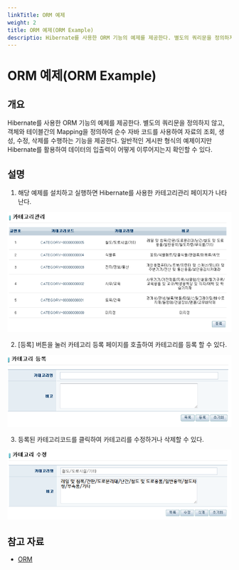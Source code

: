 ```yaml
---
linkTitle: ORM 예제
weight: 2
title: ORM 예제(ORM Example)
descriptio: Hibernate를 사용한 ORM 기능의 예제를 제공한다. 별도의 쿼리문을 정의하지 않고, 객체와 테이블간의 Mapping을 정의하여 순수 자바 코드를 사용하여 자료의 조회, 생성, 수정, 삭제를 수행하는 기능을 제공한다. 일반적인 게시판 형식의 예제이지만 Hibernate를 활용하여 데이터의 입출력이 어떻게 이루어지는지 확인할 수 있다.
---
```

# ORM 예제(ORM Example)

## 개요
Hibernate를 사용한 ORM 기능의 예제를 제공한다. 별도의 쿼리문을 정의하지 않고, 객체와 테이블간의 Mapping을 정의하여 순수 자바 코드를 사용하여 자료의 조회, 생성, 수정, 삭제를 수행하는 기능을 제공한다. 일반적인 게시판 형식의 예제이지만 Hibernate를 활용하여 데이터의 입출력이 어떻게 이루어지는지 확인할 수 있다.

## 설명
1. 해당 예제를 설치하고 실행하면 Hibernate를 사용한 카테고리관리 페이지가 나타난다.

![orm1](./images/orm1.png)

2. [등록] 버튼을 눌러 카테고리 등록 페이지를 호출하여 카테고리를 등록 할 수 있다.

![orm2](./images/orm2.png)

3. 등록된 카테고리코드를 클릭하여 카테고리를 수정하거나 삭제할 수 있다.

![orm3](./images/orm3.png)

## 참고 자료
- [ORM](../../../egovframe-runtime/persistence-layer/orm.md)